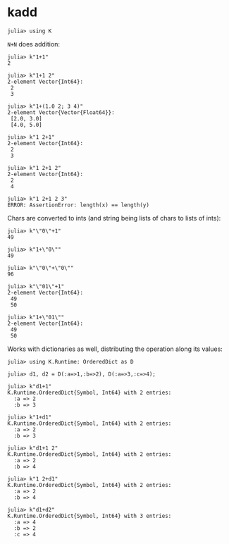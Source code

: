 # kadd

    julia> using K

`N+N` does addition:
    
    julia> k"1+1"
    2

    julia> k"1+1 2"
    2-element Vector{Int64}:
     2
     3

    julia> k"1+(1.0 2; 3 4)"
    2-element Vector{Vector{Float64}}:
     [2.0, 3.0]
     [4.0, 5.0]
    
    julia> k"1 2+1"
    2-element Vector{Int64}:
     2
     3
    
    julia> k"1 2+1 2"
    2-element Vector{Int64}:
     2
     4
    
    julia> k"1 2+1 2 3"
    ERROR: AssertionError: length(x) == length(y)

Chars are converted to ints (and string being lists of chars to lists of ints):

    julia> k"\"0\"+1"
    49
    
    julia> k"1+\"0\""
    49

    julia> k"\"0\"+\"0\""
    96
    
    julia> k"\"01\"+1"
    2-element Vector{Int64}:
     49
     50
    
    julia> k"1+\"01\""
    2-element Vector{Int64}:
     49
     50

Works with dictionaries as well, distributing the operation along its values:

    julia> using K.Runtime: OrderedDict as D

    julia> d1, d2 = D(:a=>1,:b=>2), D(:a=>3,:c=>4);

    julia> k"d1+1"
    K.Runtime.OrderedDict{Symbol, Int64} with 2 entries:
      :a => 2
      :b => 3

    julia> k"1+d1"
    K.Runtime.OrderedDict{Symbol, Int64} with 2 entries:
      :a => 2
      :b => 3

    julia> k"d1+1 2"
    K.Runtime.OrderedDict{Symbol, Int64} with 2 entries:
      :a => 2
      :b => 4

    julia> k"1 2+d1"
    K.Runtime.OrderedDict{Symbol, Int64} with 2 entries:
      :a => 2
      :b => 4

    julia> k"d1+d2"
    K.Runtime.OrderedDict{Symbol, Int64} with 3 entries:
      :a => 4
      :b => 2
      :c => 4
